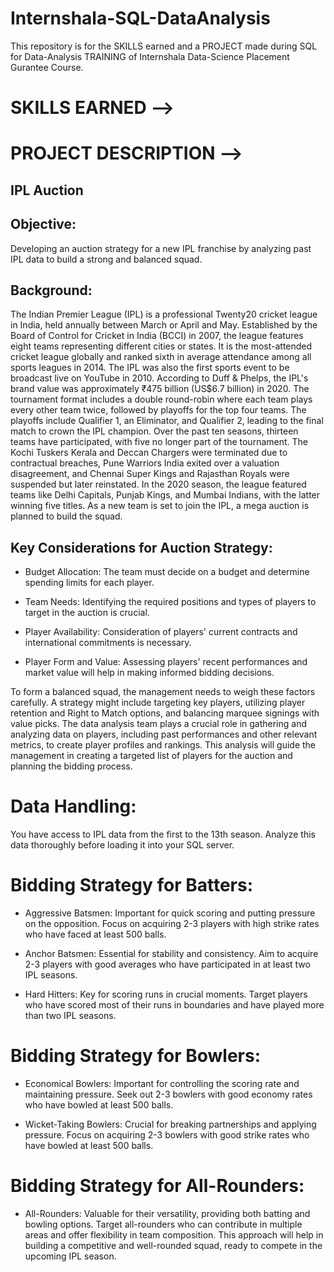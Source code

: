 # Internshala-SQL-DataAnalysis
This repository is for the SKILLS earned and a PROJECT made during SQL for Data-Analysis TRAINING of Internshala Data-Science Placement Gurantee Course.

# SKILLS EARNED -->

# PROJECT DESCRIPTION -->
## IPL Auction

## Objective:
Developing an auction strategy for a new IPL franchise by analyzing past IPL data to build a strong and balanced squad.

## Background:
The Indian Premier League (IPL) is a professional Twenty20 cricket league in India, held annually between March or April and May. Established by the Board of Control for Cricket in India (BCCI) in 2007, the league features eight teams representing different cities or states. It is the most-attended cricket league globally and ranked sixth in average attendance among all sports leagues in 2014. The IPL was also the first sports event to be broadcast live on YouTube in 2010. According to Duff & Phelps, the IPL's brand value was approximately ₹475 billion (US$6.7 billion) in 2020. The tournament format includes a double round-robin where each team plays every other team twice, followed by playoffs for the top four teams. The playoffs include Qualifier 1, an Eliminator, and Qualifier 2, leading to the final match to crown the IPL champion. Over the past ten seasons, thirteen teams have participated, with five no longer part of the tournament. The Kochi Tuskers Kerala and Deccan Chargers were terminated due to contractual breaches, Pune Warriors India exited over a valuation disagreement, and Chennai Super Kings and Rajasthan Royals were suspended but later reinstated. In the 2020 season, the league featured teams like Delhi Capitals, Punjab Kings, and Mumbai Indians, with the latter winning five titles. As a new team is set to join the IPL, a mega auction is planned to build the squad.

## Key Considerations for Auction Strategy:

* Budget Allocation: The team must decide on a budget and determine spending limits for each player.

* Team Needs: Identifying the required positions and types of players to target in the auction is crucial.

* Player Availability: Consideration of players' current contracts and international commitments is necessary.

* Player Form and Value: Assessing players' recent performances and market value will help in making informed bidding decisions.

To form a balanced squad, the management needs to weigh these factors carefully. A strategy might include targeting key players, utilizing player retention and Right to Match options, and balancing marquee signings with value picks. The data analysis team plays a crucial role in gathering and analyzing data on players, including past performances and other relevant metrics, to create player profiles and rankings. This analysis will guide the management in creating a targeted list of players for the auction and planning the bidding process.

# Data Handling:
You have access to IPL data from the first to the 13th season. Analyze this data thoroughly before loading it into your SQL server.

# Bidding Strategy for Batters:

* Aggressive Batsmen: Important for quick scoring and putting pressure on the opposition. Focus on acquiring 2-3 players with high strike rates who have faced at least 500 balls.

* Anchor Batsmen: Essential for stability and consistency. Aim to acquire 2-3 players with good averages who have participated in at least two IPL seasons.

* Hard Hitters: Key for scoring runs in crucial moments. Target players who have scored most of their runs in boundaries and have played more than two IPL seasons.

# Bidding Strategy for Bowlers:

* Economical Bowlers: Important for controlling the scoring rate and maintaining pressure. Seek out 2-3 bowlers with good economy rates who have bowled at least 500 balls.

* Wicket-Taking Bowlers: Crucial for breaking partnerships and applying pressure. Focus on acquiring 2-3 bowlers with good strike rates who have bowled at least 500 balls.

# Bidding Strategy for All-Rounders:

* All-Rounders: Valuable for their versatility, providing both batting and bowling options. Target all-rounders who can contribute in multiple areas and offer flexibility in team composition.
This approach will help in building a competitive and well-rounded squad, ready to compete in the upcoming IPL season.
